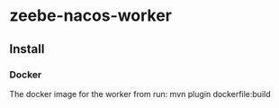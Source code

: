 # zeebe-nacos-worker


## Install

### Docker

The docker image for the worker from run:  mvn plugin dockerfile:build
